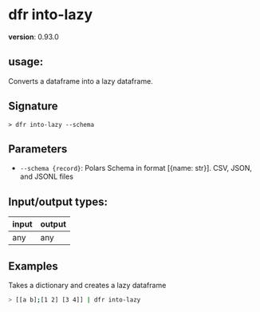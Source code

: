 # dfr into-lazy

**version**: 0.93.0

## **usage**:

Converts a dataframe into a lazy dataframe.

## Signature

`> dfr into-lazy --schema`

## Parameters

- `--schema {record}`: Polars Schema in format [{name: str}]. CSV, JSON, and JSONL files

## Input/output types:

| input | output |
| ----- | ------ |
| any   | any    |

## Examples

Takes a dictionary and creates a lazy dataframe

```bash
> [[a b];[1 2] [3 4]] | dfr into-lazy
```
